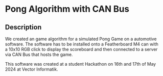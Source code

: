 # Pong Algorithm with CAN Bus 

## Description

We created an game algorithm for a simulated Pong Game on a automotive
software. The software has to be installed onto a Featherboard M4 can with a 10x10 RGB click 
to display the scoreboard and then connected to a server via CAN Bus
that hosts the game. 

This software was created at a student Hackathon on 16th and 17th of May 2024 at Vector Informatik.

